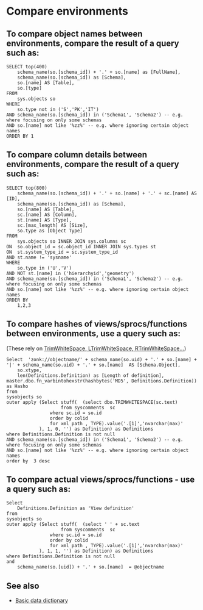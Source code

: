 ﻿# Compare environments


## To compare object names between environments, compare the result of a query such as:

	SELECT top(400)
		schema_name(so.[schema_id]) + '.' + so.[name] as [FullName],
		schema_name(so.[schema_id]) as [Schema],
		so.[name] AS [Table],
		so.[type]
	FROM
		sys.objects so
	WHERE
		so.type not in ('S','PK','IT')
	AND schema_name(so.[schema_id])	in ('Schema1', 'Schema2') -- e.g. where focusing on only some schemas
	AND so.[name] not like '%zz%' -- e.g. where ignoring certain object names
	ORDER BY 1




## To compare column details between environments, compare the result of a query such as:

	SELECT top(800)
		schema_name(so.[schema_id]) + '.' + so.[name] + '.' + sc.[name] AS [ID],
		schema_name(so.[schema_id]) as [Schema],
		so.[name] AS [Table],
		sc.[name] AS [Column],
		st.[name] AS [Type],
		sc.[max_length] AS [Size],
		so.type as [Object Type]
	FROM
		sys.objects so INNER JOIN sys.columns sc
	ON 	so.object_id = sc.object_id INNER JOIN sys.types st
	ON 	st.system_type_id = sc.system_type_id
	AND	st.name != 'sysname'
	WHERE
		so.type in ('U','V')
	AND NOT st.[name] in ('hierarchyid','geometry')
	AND schema_name(so.[schema_id])	in ('Schema1', 'Schema2') -- e.g. where focusing on only some schemas
	AND so.[name] not like '%zz%' -- e.g. where ignoring certain object names
	ORDER BY
		1,2,3



## To compare hashes of views/sprocs/functions between environments, use a query such as:

(These rely on [TrimWhiteSpace, LTrimWhiteSpace, RTrimWhiteSpace...](find_whitespace.md))


	Select 	'zonk://objectname/' + schema_name(so.uid) + '.' + so.[name] + '|' + schema_name(so.uid) + '.' + so.[name]  AS [Schema.Object],
		so.xtype,
		len(Definitions.Definition) as [Length of definition],
	master.dbo.fn_varbintohexstr(hashbytes('MD5', Definitions.Definition)) as Hasho
	from
	sysobjects so
	outer apply (Select stuff(	(select dbo.TRIMWHITESPACE(sc.text)
						from syscomments  sc
					where sc.id = so.id
					order by colid
					for xml path , TYPE).value('.[1]','nvarchar(max)'
				), 1, 0, '') as Definition) as Definitions
	where Definitions.Definition is not null
	AND schema_name(so.[schema_id])	in ('Schema1', 'Schema2') -- e.g. where focusing on only some schemas
	AND so.[name] not like '%zz%' -- e.g. where ignoring certain object names
	order by  3 desc


## To compare actual views/sprocs/functions - use a query such as:


	Select
		Definitions.Definition as 'View definition'
	from
	sysobjects so
	outer apply (Select stuff(	(select ' ' + sc.text
						from syscomments  sc
					where sc.id = so.id
					order by colid
					for xml path , TYPE).value('.[1]','nvarchar(max)'
				), 1, 1, '') as Definition) as Definitions
	where Definitions.Definition is not null
	and
		schema_name(so.[uid]) + '.' + so.[name]  = @objectname



## See also

- [Basic data dictionary](data_dictionary.md)